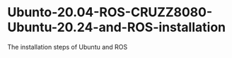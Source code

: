 # Ubunto-20.04-ROS-CRUZZ8080-Ubuntu-20.24-and-ROS-installation
The installation steps of Ubuntu and ROS
